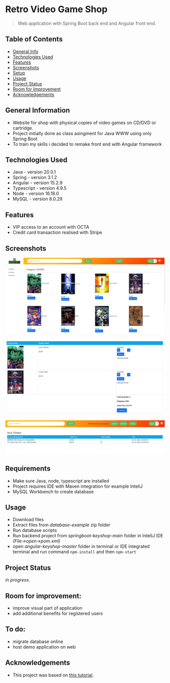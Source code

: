 # Retro Video Game Shop
> Web application with Spring Boot back end and Angular front end.

## Table of Contents
* [General Info](#general-information)
* [Technologies Used](#technologies-used)
* [Features](#features)
* [Screenshots](#screenshots)
* [Setup](#setup)
* [Usage](#usage)
* [Project Status](#project-status)
* [Room for Improvement](#room-for-improvement)
* [Acknowledgements](#acknowledgements)


## General Information
- Website for shop with physical copies of video games on CD/DVD or cartridge.
- Project initially done as class asingment for Java WWW using only Spring Boot
- To train my skills i decided to remake front end with Angular framework


## Technologies Used
- Java - version 20.0.1
- Spring - version 3.1.2
- Angular - version 15.2.9
- Typescript - version 4.9.5
- Node - version 16.18.0
- MySQL - version 8.0.29


## Features
- VIP access to an account with OCTA
- Credit card transaction realised with Stripe


## Screenshots
![Main View](./img/Screenshot_1.jpg)

![Checkout](./img/Screenshot_3.jpg)

![Registerd user past order list](./img/Screenshot_5.jpg)


## Requirements
- Make sure Java, node, typescript are installed
- Project requires IDE with Maven integration for example InteliJ
- MySQL Workbench to create database

## Usage
- Download files
- Extract files from _database-example_ zip folder
- Run database scripts
- Run backend project from _springboot-keyshop-main_ folder in InteliJ IDE _(File->open->pom.xml)_
- open _angular-keyshop-master_ folder in terminal or IDE integrated terminal and run command `npm-install` and then `npm-start`
  

## Project Status
_in progress_.


## Room for improvement:
- improve visual part of application 
- add additional benefits for registered users

## To do:
- migrate database online
- host demo application on web


## Acknowledgements
- This project was based on [this tutorial](https://www.udemy.com/course/full-stack-angular-spring-boot-tutorial/).

